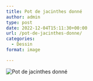 ```yaml
---
title: Pot de jacinthes donné
author: admin
type: post
date: 2022-12-04T15:11:30+00:00
url: /pot-de-jacinthes-donne/
categories:
  - Dessin
format: image

---
```

![Pot de jacinthes donné](./img_0332.jpg)